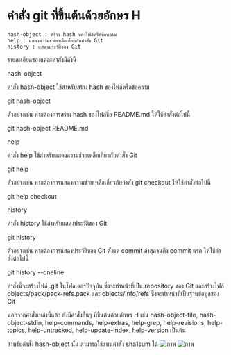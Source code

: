 # คำสั่ง git ที่ขึ้นต้นด้วยอักษร H

    hash-object : สร้าง hash ของไฟล์หรือข้อความ
    help : แสดงความช่วยเหลือเกี่ยวกับคำสั่ง Git
    history : แสดงประวัติของ Git
   

รายละเอียดของแต่ละคำสั่งมีดังนี้

hash-object

คำสั่ง hash-object ใช้สำหรับสร้าง hash ของไฟล์หรือข้อความ

git hash-object <file>

ตัวอย่างเช่น หากต้องการสร้าง hash ของไฟล์ชื่อ README.md ให้ใช้คำสั่งต่อไปนี้

git hash-object README.md

help

คำสั่ง help ใช้สำหรับแสดงความช่วยเหลือเกี่ยวกับคำสั่ง Git

git help <command>

ตัวอย่างเช่น หากต้องการแสดงความช่วยเหลือเกี่ยวกับคำสั่ง git checkout ให้ใช้คำสั่งต่อไปนี้

git help checkout

history

คำสั่ง history ใช้สำหรับแสดงประวัติของ Git

git history

ตัวอย่างเช่น หากต้องการแสดงประวัติของ Git ตั้งแต่ commit ล่าสุดจนถึง commit แรก ให้ใช้คำสั่งต่อไปนี้

git history --oneline


คำสั่งนี้จะสร้างไฟล์ .git ในโฟลเดอร์ปัจจุบัน ซึ่งจะทำหน้าที่เป็น repository ของ Git และสร้างไฟล์ objects/pack/pack-refs.pack และ objects/info/refs ซึ่งจะทำหน้าที่เป็นฐานข้อมูลของ Git

นอกจากคำสั่งเหล่านี้แล้ว ยังมีคำสั่งอื่นๆ ที่ขึ้นต้นด้วยอักษร H เช่น hash-object-file, hash-object-stdin, help-commands, help-extras, help-grep, help-revisions, help-topics, help-untracked, help-update-index, help-version เป็นต้น

สำหรับคำสั่ง hash-object นั้น สามารถใช้แทนคำสั่ง sha1sum ได้
![ภาพ](https://github.com/AnchisaPhetnoi/Git_A-Z_Mission_65030289/assets/144197034/f33087f4-1c0d-47a7-b86d-d3555432a430)
![ภาพ](https://github.com/AnchisaPhetnoi/Git_A-Z_Mission_65030289/assets/144197034/f89a84b6-6b58-4be0-9d55-4f8ca91c627e)


